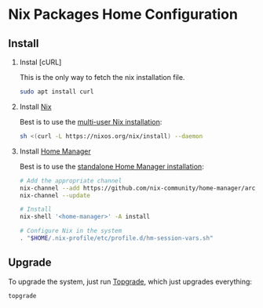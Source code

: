 # Nix Packages Home Configuration

## Install

1. Instal [cURL]

   This is the only way to fetch the nix installation file.

   ```sh
   sudo apt install curl
   ```

2. Install [Nix]

   Best is to use the [multi-user Nix installation]:

   ```sh
   sh <(curl -L https://nixos.org/nix/install) --daemon
   ```

3. Install [Home Manager]

   Best is to use the [standalone Home Manager installation]:
   
   ```sh
   # Add the appropriate channel
   nix-channel --add https://github.com/nix-community/home-manager/archive/master.tar.gz home-manager
   nix-channel --update

   # Install
   nix-shell '<home-manager>' -A install

   # Configure Nix in the system
   . "$HOME/.nix-profile/etc/profile.d/hm-session-vars.sh"
   ```

## Upgrade

To upgrade the system, just run [Topgrade], which just upgrades everything:

```sh
topgrade
```

[Home Manager]: https://nix-community.github.io/home-manager/
[Nix]: https://nixos.org/
[Topgrade]: https://github.com/r-darwish/topgrade
[multi-user Nix installation]: https://nixos.org/manual/nix/stable/installation/installing-binary.html#multi-user-installation
[standalone Home Manager installation]: https://nix-community.github.io/home-manager/index.html#sec-install-standalone
